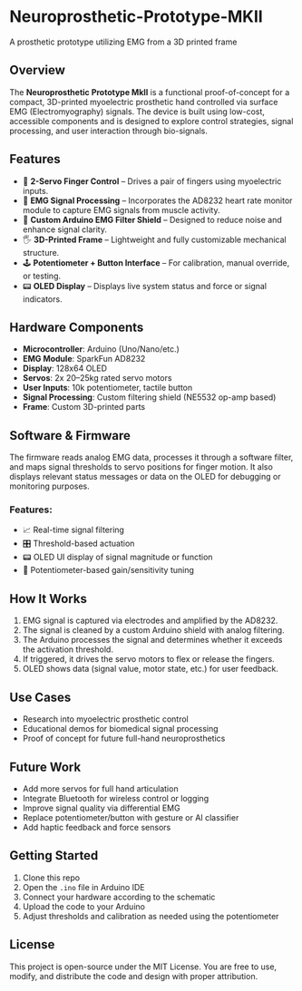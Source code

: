 # Neuroprosthetic-Prototype-MKII
A prosthetic prototype utilizing EMG from a 3D printed frame

## Overview
The **Neuroprosthetic Prototype MkII** is a functional proof-of-concept for a compact, 3D-printed myoelectric prosthetic hand controlled via surface EMG (Electromyography) signals. The device is built using low-cost, accessible components and is designed to explore control strategies, signal processing, and user interaction through bio-signals.

## Features
- 🦾 **2-Servo Finger Control** – Drives a pair of fingers using myoelectric inputs.
- 🧠 **EMG Signal Processing** – Incorporates the AD8232 heart rate monitor module to capture EMG signals from muscle activity.
- 🔧 **Custom Arduino EMG Filter Shield** – Designed to reduce noise and enhance signal clarity.
- 🖐️ **3D-Printed Frame** – Lightweight and fully customizable mechanical structure.
- 🕹️ **Potentiometer + Button Interface** – For calibration, manual override, or testing.
- 📟 **OLED Display** – Displays live system status and force or signal indicators.

## Hardware Components
- **Microcontroller**: Arduino (Uno/Nano/etc.)
- **EMG Module**: SparkFun AD8232
- **Display**: 128x64 OLED
- **Servos**: 2x 20–25kg rated servo motors
- **User Inputs**: 10k potentiometer, tactile button
- **Signal Processing**: Custom filtering shield (NE5532 op-amp based)
- **Frame**: Custom 3D-printed parts

## Software & Firmware
The firmware reads analog EMG data, processes it through a software filter, and maps signal thresholds to servo positions for finger motion. It also displays relevant status messages or data on the OLED for debugging or monitoring purposes.

### Features:
- 📈 Real-time signal filtering
- 🎛️ Threshold-based actuation
- 📟 OLED UI display of signal magnitude or function
- 📶 Potentiometer-based gain/sensitivity tuning

## How It Works
1. EMG signal is captured via electrodes and amplified by the AD8232.
2. The signal is cleaned by a custom Arduino shield with analog filtering.
3. The Arduino processes the signal and determines whether it exceeds the activation threshold.
4. If triggered, it drives the servo motors to flex or release the fingers.
5. OLED shows data (signal value, motor state, etc.) for user feedback.

## Use Cases
- Research into myoelectric prosthetic control
- Educational demos for biomedical signal processing
- Proof of concept for future full-hand neuroprosthetics

## Future Work
- Add more servos for full hand articulation
- Integrate Bluetooth for wireless control or logging
- Improve signal quality via differential EMG
- Replace potentiometer/button with gesture or AI classifier
- Add haptic feedback and force sensors

## Getting Started
1. Clone this repo
2. Open the `.ino` file in Arduino IDE
3. Connect your hardware according to the schematic
4. Upload the code to your Arduino
5. Adjust thresholds and calibration as needed using the potentiometer

## License
This project is open-source under the MIT License. You are free to use, modify, and distribute the code and design with proper attribution.
